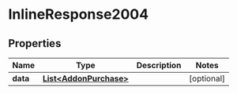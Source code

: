 # InlineResponse2004

## Properties
Name | Type | Description | Notes
------------ | ------------- | ------------- | -------------
**data** | [**List&lt;AddonPurchase&gt;**](AddonPurchase.md) |  |  [optional]
